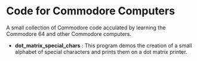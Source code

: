 # Code for Commodore Computers

A small collection of Commodore code acculated by learning the Commodore 64 and other Commodore computers.

- **dot_matrix_special_chars** : This program demos the creation of a small alphabet of special characters and prints them on a dot matrix printer.
